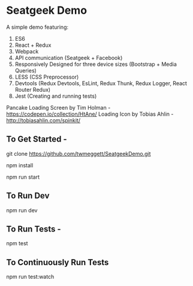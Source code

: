# Seatgeek Demo

A simple demo featuring: 

1. ES6
2. React + Redux
3. Webpack
4. API communication (Seatgeek + Facebook)
5. Responsively Designed for three device sizes (Bootstrap + Media Queries)
6. LESS (CSS Preprocessor)
7. Devtools (Redux Devtools, EsLint, Redux Thunk, Redux Logger, React Router Redux)
8. Jest (Creating and running tests)

Pancake Loading Screen by Tim Holman - https://codepen.io/collection/HtAne/
Loading Icon by Tobias Ahlin - http://tobiasahlin.com/spinkit/

## To Get Started -

git clone https://github.com/twmeggett/SeatgeekDemo.git

npm install

npm run start

## To Run Dev

npm run dev

## To Run Tests -

npm test

## To Continuously Run Tests

npm run test:watch